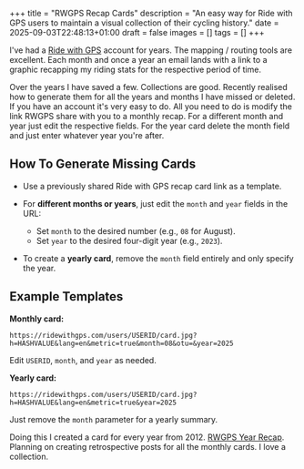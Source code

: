 +++
title = "RWGPS Recap Cards"
description = "An easy way for Ride with GPS users to maintain a visual collection of their cycling history."
date = 2025-09-03T22:48:13+01:00
draft = false
images = []
tags = []
+++

I've had a [Ride with GPS](https://ridewithgps.com) account for years. The mapping / routing tools are excellent. Each month and once a year an email lands with a link to a graphic recapping my riding stats for the respective period of time. 

Over the years I have saved a few. Collections are good. Recently realised how to generate them for all the years and months I have missed or deleted. If you have an account it's very easy to do. All you need to do is modify the link RWGPS share with you to a monthly recap. For a different month and year just edit the respective fields. For the year card delete the month field and just enter whatever year you're after. 

## How To Generate Missing Cards

- Use a previously shared Ride with GPS recap card link as a template.

- For **different months or years**, just edit the `month` and `year` fields in the URL:
  - Set `month` to the desired number (e.g., `08` for August).
  - Set `year` to the desired four-digit year (e.g., `2023`).
- To create a **yearly card**, remove the `month` field entirely and only specify the year.

## Example Templates

**Monthly card:**  

`https://ridewithgps.com/users/USERID/card.jpg?h=HASHVALUE&lang=en&metric=true&month=08&otu=&year=2025`

Edit `USERID`, `month`, and `year` as needed.

**Yearly card:**  

`https://ridewithgps.com/users/USERID/card.jpg?h=HASHVALUE&lang=en&metric=true&year=2025`

Just remove the `month` parameter for a yearly summary.

Doing this I created a card for every year from 2012. [RWGPS Year Recap](http://localhost:1313/bongo-twisty/gallery/cycling/rwgps_years/). Planning on creating retrospective posts for all the monthly cards. I love a collection. 